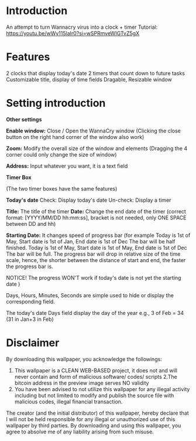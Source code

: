 Introduction
=
An attempt to turn Wannacry virus into a clock + timer
Tutorial: https://youtu.be/wWy115laIr0?si=wSPRmveWIGTvZ5gX

Features
=
2 clocks that display today's date
2 timers that count down to future tasks
Customizable title, display of time fields
Dragable, Resizable window


Setting introduction
=
__Other settings__

**Enable window:** Close / Open the WannaCry window
(Clicking the close button on the right hand corner of the window also work)

**Zoom:** Modify the overall size of the window and elements
(Dragging the 4 corner could only change the size of window)

**Address:** Input whatever you want, it is a text field

__Timer Box__

(The two timer boxes have the same features)

**Today's date**
Check: Display today's date
Un-check: Display a timer

**Title:** The title of the timer
**Date:** Change the end date of the timer
(correct format: [YYYY/MM/DD hh:mm:ss],
bracket is not needed, only ONE SPACE between DD and hh)

**Starting Date:**
It changes speed of progress bar
(for example
Today is 1st of May, Start date is 1st of Jan, End date is 1st of Dec
The bar will be half finished.
Today is 1st of May, Start date is 1st of May, End date is 1st of Dec
The bar will be full.
The progress bar will drop in relative size of the time scale, hence,
the shorter between the distance of start and end, the faster the progress bar is.

NOTICE! The progress WON'T work if today's date is not yet the starting date
)

Days, Hours, Minutes, Seconds are simple used to hide or display the corresponding field.

The today's date Days field display the day of the year
e.g., 3 of Feb = 34 (31 in Jan+3 in Feb)

Disclaimer
=
By downloading this wallpaper, you acknowledge the followings:
1. This wallpaper is a CLEAN WEB-BASED project, it does not and will never contain and form of malicious software/ codes/ scripts
2.The bitcoin address in the preview image serves NO validity
3. You have been advised to not utilize this wallpaper for any illegal activity
including but not limited to modify and publish the source file with malicious codes, illegal financial transaction.

The creator (and the initial distributor) of this wallpaper, hereby declare that I will not be held responsible for any illegal or unauthorized use of this wallpaper by third parties. By downloading and using this wallpaper, you agree to absolve me of any liability arising from such misuse.
